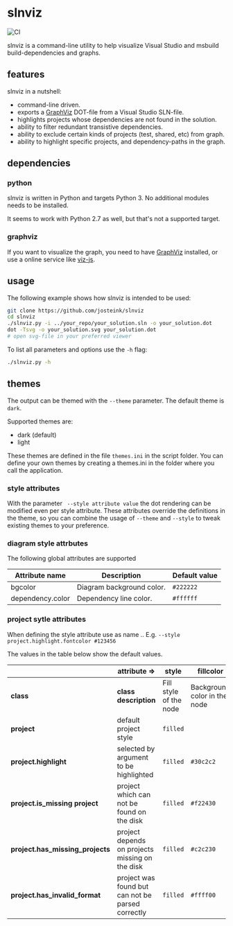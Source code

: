 
# slnviz

![CI](https://github.com/josteink/slnviz/workflows/CI/badge.svg)

slnviz is a command-line utility to help visualize Visual Studio and
msbuild build-dependencies and graphs.


## features

slnviz in a nutshell:

- command-line driven.
- exports a [GraphViz](http://graphviz.org/) DOT-file from a Visual Studio SLN-file.
- highlights projects whose dependencies are not found in the solution.
- ability to filter redundant transistive dependencies.
- ability to exclude certain kinds of projects (test, shared, etc) from
  graph.
- ability to highlight specific projects, and dependency-paths in the graph.

## dependencies

### python

slnviz is written in Python and targets Python 3. No additional modules needs to
be installed.

It seems to work with Python 2.7 as well, but that's not a supported target.

### graphviz

If you want to visualize the graph, you need to have
[GraphViz](http://graphviz.org/) installed, or use a online service
like [viz-js](http://viz-js.com/).

## usage

The following example shows how slnviz is intended to be used:

````sh
git clone https://github.com/josteink/slnviz
cd slnviz
./slnviz.py -i ../your_repo/your_solution.sln -o your_solution.dot
dot -Tsvg -o your_solution.svg your_solution.dot
# open svg-file in your preferred viewer
````

To list all parameters and options use the `-h` flag:

````sh
./slnviz.py -h
````

## themes
The output can be themed with the `--theme`  parameter. The default theme is `dark`.  

Supported themes are:

* dark (default)
* light

These themes are defined in the file `themes.ini` in the script folder. You can define your own themes by creating a themes.ini in the folder where you call the application.

### style attributes

With the parameter ` --style attribute value` the dot rendering can be modified even per style attribute. These attributes override the definitions in the theme, so you can combine the usage of `--theme` and `--style` to tweak existing themes to your preference.

### diagram style attrbutes
The following global attributes are supported

| Attribute name                         | Description                                                  | Default value |
| -------------------------------------- | ------------------------------------------------------------ | ------------- |
| bgcolor                                | Diagram background color.                                    | `#222222`     |
| dependency.color                       | Dependency line color.                                       | `#ffffff`     |

### project sytle attributes

When defining the style attribute use as name <class>.<attrbibute>. E.g. `--style project.highlight.fontcolor #123456`

The values in the table below show the default values.

|                                  | attribute =>                                      | style                  | fillcolor                    | fontcolor                    | linecolor              |
| -------------------------------- | ------------------------------------------------- | ---------------------- | ---------------------------- | ---------------------------- | ---------------------- |
| **class**                        | **class description**                             | Fill style of the node | Background color in the node | Foreground color in the node | Line color of the node |
| **project**                      | default project style                             | `filled`               |                              | `#ffffff`                    | `#ffffff`              |
| **project.highlight**            | selected by argument to be highlighted            | `filled`               | `#30c2c2`                    | `#000000`                    | `#000000`              |
| **project.is_missing project**   | project which can not be found on the disk        | `filled`               | `#f22430`                    | `#000000`                    | `#000000`              |
| **project.has_missing_projects** | project depends on projects missing on the disk   | `filled`               | `#c2c230`                    | `#000000`                    | `#000000`              |
| **project.has_invalid_format**   | project was found but can not be parsed correctly | `filled`               | `#ffff00`                    | `#ff0000`                    | `#ff0000`              |

